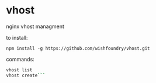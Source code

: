 vhost
=====

nginx vhost managment



to install:

`npm install -g https://github.com/wishfoundry/vhost.git`

commands:

```bash
vhost list
vhost create```